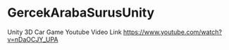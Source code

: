 # GercekArabaSurusUnity
Unity 3D Car Game
Youtube Video Link
https://www.youtube.com/watch?v=nDaOCJY_UPA
